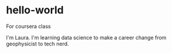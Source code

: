 # hello-world
For coursera class

I'm Laura.  I'm learning data science to make a career change from geophysicist to tech nerd.
